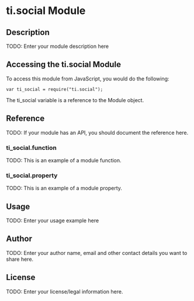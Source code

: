 # ti.social Module

## Description

TODO: Enter your module description here

## Accessing the ti.social Module

To access this module from JavaScript, you would do the following:

    var ti_social = require("ti.social");

The ti_social variable is a reference to the Module object.

## Reference

TODO: If your module has an API, you should document
the reference here.

### ti_social.function

TODO: This is an example of a module function.

### ti_social.property

TODO: This is an example of a module property.

## Usage

TODO: Enter your usage example here

## Author

TODO: Enter your author name, email and other contact
details you want to share here.

## License

TODO: Enter your license/legal information here.

